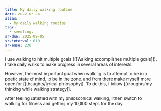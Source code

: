```yaml
---
title: My daily walking routine
date: 2022-07-24
alias:
  - My daily walking routine
tags:
  - seedlings
sr-due: 2025-09-05
sr-interval: 610
sr-ease: 230
---
```

I use walking to hit multiple goals ([[Walking accomplishes multiple goals]]). I take daily walks to make progress in several areas of interests.

However, the most important goal when walking is to attempt to be in a poetic state of mind, to be in the zone, and from there make myself more open for [[thoughts/lyrical philosophy]]. To do this, I follow [[thoughts/my thinking while walking strategy]].

After feeling satisfied with my philosophical walking, I then switch to walking for fitness and getting my 10,000 steps for the day.
